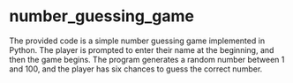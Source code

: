 # number_guessing_game
The provided code is a simple number guessing game implemented in Python. The player is prompted to enter their name at the beginning, and then the game begins. The program generates a random number between 1 and 100, and the player has six chances to guess the correct number.
